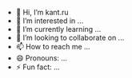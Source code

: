- 👋 Hi, I’m kant.ru
- 👀 I’m interested in ...
- 🌱 I’m currently learning ...
- 💞️ I’m looking to collaborate on ...
- 📫 How to reach me ...
- 😄 Pronouns: ...
- ⚡ Fun fact: ...

<!---
kant.ru is a ✨ special ✨ repository because its `README.md` (this file) appears on your GitHub profile.
You can click the Preview link to take a look at your changes.
--->
